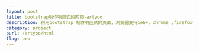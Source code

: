 ```yaml
---
layout: post
title: bootstrap制作响应式的网页-artyoo
description: 利用bootstrap 制作响应式的页面，浏览器支持ie8+，chrome ,firefox等主流浏览器，交互效果，运用bootstrap的js库进行处理，部分效果基于jquery实现，交互部分包括首页轮显图，婚纱页面单图点击的幻灯片模式及筛选部分的吸顶效果，真实案列的关注头像悬浮效果,发表框的字数提示
category: project
purl: /artyoo/html
flag: pro
---
```

